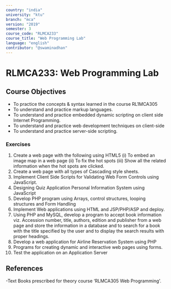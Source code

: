 ```yaml
---
country: "india"
university: "ktu"
branch: "mca"
version: "2019"
semester: 3
course_code: "RLMCA233"
course_title: "Web Programming Lab"
language: "english"
contributor: "@swaminadhan"
---
```


# RLMCA233: Web Programming Lab   

## Course Objectives

- To practice the concepts & syntax learned in the course RL1MCA305 
- To understand and practice markup languages.
- To understand and practice embedded dynamic scripting on client side Internet
 Programming.
- To understand and practice web development techniques on client-side
- To understand and practice server-side scripting.


### Exercises
1. Create a web page with the following using HTML5
(i) To embed an image map in a web page
(ii) To fix the hot spots
(iii) Show all the related information when the hot spots are clicked.
2. Create a web page with all types of Cascading style sheets.
3. Implement Client Side Scripts for Validating Web Form Controls using
 JavaScript.
4. Designing Quiz Application Personal Information System using JavaScript
5. Develop PHP program using Arrays, control structures, looping structures
 and Form Handling
6. Implement Web applications using HTML and JSP/PHP/ASP and deploy.
7. Using PHP and MySQL, develop a program to accept book information viz.
 Accession number, title, authors, edition and publisher from a web page and
 store the information in a database and to search for a book with the title
 specified by the user and to display the search results with proper headings.
7. Develop a web application for Airline Reservation System using PHP 
8. Programs for creating dynamic and interactive web pages using forms.
9. Test the application on an Application Server

## References

-Text Books prescribed for theory course ‘RLMCA305 Web Programming'.


